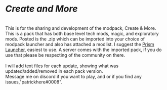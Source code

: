 # **_Create and More_**
<br>This is for the sharing and development of the modpack, Create &amp; More. This is a pack that has both base level tech mods, magic, and exploratory mods. Posted is the .zip which can be imported into your choice of modpack launcher and also has attached a modlist. I suggest the [Prism Launcher](https://prismlauncher.org), easiest to use. A server comes with the imported pack, if you do use that please be respecting of the community on there.<br>
<br>I will add text files for each update, showing what was updated/added/removed in each pack version.<br>
Message me on discord if you want to play, and or if you find any issues,"patrickhere#0008".
